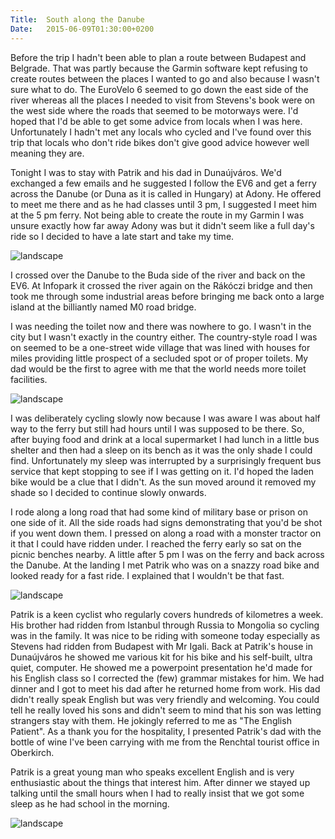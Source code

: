 ```yaml
---
Title:	South along the Danube
Date:	2015-06-09T01:30:00+0200
---
```


Before the trip I hadn't been able to plan a route between Budapest and Belgrade. That was partly because the Garmin software kept refusing to create routes between the places I wanted to go and also because I wasn't sure what to do. The EuroVelo 6 seemed to go down the east side of the river whereas all the places I needed to visit from Stevens's book were on the west side where the roads that seemed to be motorways were. I'd hoped that I'd be able to get some advice from locals when I was here. Unfortunately I hadn't met any locals who cycled and I've found over this trip that locals who don't ride bikes don't give good advice however well meaning they are. 

Tonight I was to stay with Patrik and his dad in Duna&uacute;jv&aacute;ros. We'd exchanged a few emails and he suggested I follow the EV6 and get a ferry across the Danube (or Duna as it is called in Hungary) at Adony. He offered to meet me there and as he had classes until 3 pm, I suggested I meet him at the 5 pm ferry. Not being able to create the route in my Garmin I was unsure exactly how far away Adony was but it didn't seem like a full day's ride so I decided to have a late start and take my time.

![landscape](https://farm1.staticflickr.com/520/19265666098_11dc18c9ee_z_d.jpg "Buda from a bridge over the Danube")

I crossed over the Danube to the Buda side of the river and back on the EV6. At Infopark it crossed the river again on the R&aacute;k&oacute;czi bridge and then took me through some industrial areas before bringing me back onto a large island at the billiantly named M0 road bridge.

I was needing the toilet now and there was nowhere to go. I wasn't in the city but I wasn't exactly in the country either. The country-style road I was on seemed to be a one-street wide village that was lined with houses for miles providing little prospect of a secluded spot or of proper toilets. My dad would be the first to agree with me that the world needs more toilet facilities.

![landscape](https://farm1.staticflickr.com/501/19265675378_d750f76734_z_d.jpg "River-side houses")

I was deliberately cycling slowly now because I was aware I was about half way to the ferry but still had hours until I was supposed to be there. So, after buying food and drink at a local supermarket I had lunch in a little bus shelter and then had a sleep on its bench as it was the only shade I could find. Unfortunately my sleep was interrupted by a surprisingly frequent bus service that kept stopping to see if I was getting on it. I'd hoped the laden bike would be a clue that I didn't. As the sun moved around it removed my shade so I decided to continue slowly onwards.

I rode along a long road that had some kind of military base or prison on one side of it. All the side roads had signs demonstrating that you'd be shot if you went down them. I pressed on along a road with a monster tractor on it that I could have ridden under. I reached the ferry early so sat on the picnic benches nearby. A little after 5 pm I was on the ferry and back across the Danube. At the landing I met Patrik who was on a snazzy road bike and looked ready for a fast ride. I explained that I wouldn't be that fast. 

![landscape](https://farm4.staticflickr.com/3684/19457519181_830b4ceb73_z_d.jpg "Monster tractor")

Patrik is a keen cyclist who regularly covers hundreds of kilometres a week. His brother had ridden from Istanbul through Russia to Mongolia so cycling was in the family. It was nice to be riding with someone today especially as Stevens had ridden from Budapest with Mr Igali. Back at Patrik's house in Duna&uacute;jv&aacute;ros he showed me various kit for his bike and his self-built, ultra quiet, computer. He showed me a powerpoint presentation he'd made for his English class so I corrected the (few) grammar mistakes for him. We had dinner and I got to meet his dad after he returned home from work. His dad didn't really speak English but was very friendly and welcoming. You could tell he really loved his sons and didn't seem to mind that his son was letting strangers stay with them. He jokingly referred to me as "The English Patient". As a thank you for the hospitality, I presented Patrik's dad with the bottle of wine I've been carrying with me from the Renchtal tourist office in Oberkirch.

Patrik is a great young man who speaks excellent English and is very enthusiastic about the things that interest him. After dinner we stayed up talking until the small hours when I had to really insist that we got some sleep as he had school in the morning.

![landscape](https://farm1.staticflickr.com/316/19427182316_a492077900_z_d.jpg "Patrik and his dad")